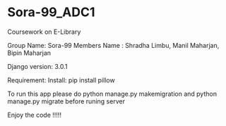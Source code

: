 # Sora-99_ADC1
 Coursework on E-Library
 
 Group Name: Sora-99
 Members Name : Shradha Limbu, Manil Maharjan, Bipin Maharjan
 
 Django version: 3.0.1
 
Requirement:
Install: pip install pillow

To run this app 
please do python manage.py makemigration and python manage.py migrate before runing server


Enjoy the code !!!!!
